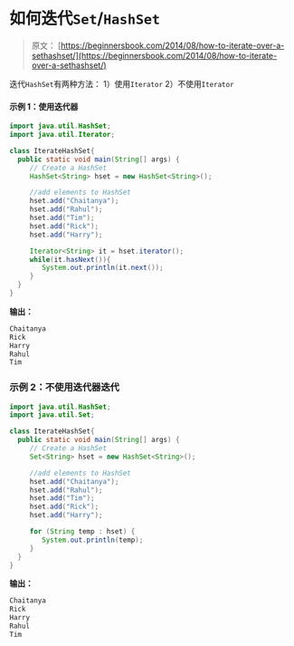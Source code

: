 # 如何迭代`Set`/`HashSet`

> 原文： [https://beginnersbook.com/2014/08/how-to-iterate-over-a-sethashset/](https://beginnersbook.com/2014/08/how-to-iterate-over-a-sethashset/)

迭代`HashSet`有两种方法：
1）使用`Iterator`
2）不使用`Iterator`

#### 示例 1：使用迭代器

```java
import java.util.HashSet;
import java.util.Iterator;

class IterateHashSet{ 
  public static void main(String[] args) {
     // Create a HashSet
     HashSet<String> hset = new HashSet<String>();

     //add elements to HashSet
     hset.add("Chaitanya");
     hset.add("Rahul");
     hset.add("Tim");
     hset.add("Rick");
     hset.add("Harry");

     Iterator<String> it = hset.iterator();
     while(it.hasNext()){
        System.out.println(it.next());
     }
  }
}
```

**输出：**

```java
Chaitanya
Rick
Harry
Rahul
Tim
```

### 示例 2：不使用迭代器迭代

```java
import java.util.HashSet;
import java.util.Set;

class IterateHashSet{ 
  public static void main(String[] args) {
     // Create a HashSet
     Set<String> hset = new HashSet<String>();

     //add elements to HashSet
     hset.add("Chaitanya");
     hset.add("Rahul");
     hset.add("Tim");
     hset.add("Rick");
     hset.add("Harry");

     for (String temp : hset) {
        System.out.println(temp);
     }
  }
}
```

**输出：**

```java
Chaitanya
Rick
Harry
Rahul
Tim
```